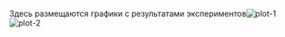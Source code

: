 Здесь размещаются графики с результатами экспериментов![plot-1](https://github.com/user-attachments/assets/8ea08434-5dfb-4730-b0e0-61fb67fd6657)
![plot-2](https://github.com/user-attachments/assets/eb725736-21dc-4625-b0da-571618fce3d3)
